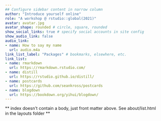 ```yaml
---
## Configure sidebar content in narrow column
author: "Introduce yourself online"
role: "A workshop @ rstudio::global(2021)"
avatar: avatar.jpg
avatar_shape: rounded # circle, square, rounded
show_social_links: true # specify social accounts in site config
show_audio_link: false
audio_link: 
- name: How to say my name
  url: audio.m4a
link_list_label: "Packages" # bookmarks, elsewhere, etc.
link_list:
- name: rmarkdown
  url: https://rmarkdown.rstudio.com/
- name: distill
  url: https://rstudio.github.io/distill/
- name: postcards
  url: https://github.com/seankross/postcards
- name: blogdown
  url: https://bookdown.org/yihui/blogdown/
---
```


** index doesn't contain a body, just front matter above.
See about/list.html in the layouts folder **

